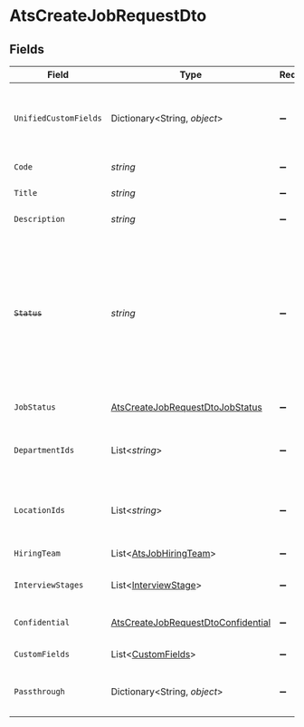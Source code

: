 # AtsCreateJobRequestDto


## Fields

| Field                                                                                                                                      | Type                                                                                                                                       | Required                                                                                                                                   | Description                                                                                                                                | Example                                                                                                                                    |
| ------------------------------------------------------------------------------------------------------------------------------------------ | ------------------------------------------------------------------------------------------------------------------------------------------ | ------------------------------------------------------------------------------------------------------------------------------------------ | ------------------------------------------------------------------------------------------------------------------------------------------ | ------------------------------------------------------------------------------------------------------------------------------------------ |
| `UnifiedCustomFields`                                                                                                                      | Dictionary<String, *object*>                                                                                                               | :heavy_minus_sign:                                                                                                                         | Custom Unified Fields configured in your StackOne project                                                                                  | {<br/>"my_project_custom_field_1": "REF-1236",<br/>"my_project_custom_field_2": "some other value"<br/>}                                   |
| `Code`                                                                                                                                     | *string*                                                                                                                                   | :heavy_minus_sign:                                                                                                                         | Code of the job                                                                                                                            | 184919                                                                                                                                     |
| `Title`                                                                                                                                    | *string*                                                                                                                                   | :heavy_minus_sign:                                                                                                                         | Title of the job                                                                                                                           | Software Engineer                                                                                                                          |
| `Description`                                                                                                                              | *string*                                                                                                                                   | :heavy_minus_sign:                                                                                                                         | Description of the job                                                                                                                     | Responsible for identifying business requirements                                                                                          |
| ~~`Status`~~                                                                                                                               | *string*                                                                                                                                   | :heavy_minus_sign:                                                                                                                         | : warning: ** DEPRECATED **: This will be removed in a future release, please migrate away from it as soon as possible.<br/><br/>Status of the job | archived                                                                                                                                   |
| `JobStatus`                                                                                                                                | [AtsCreateJobRequestDtoJobStatus](../../Models/Components/AtsCreateJobRequestDtoJobStatus.md)                                              | :heavy_minus_sign:                                                                                                                         | Status of the job                                                                                                                          |                                                                                                                                            |
| `DepartmentIds`                                                                                                                            | List<*string*>                                                                                                                             | :heavy_minus_sign:                                                                                                                         | Department ids of the job                                                                                                                  | [<br/>"308570",<br/>"308571",<br/>"308572"<br/>]                                                                                           |
| `LocationIds`                                                                                                                              | List<*string*>                                                                                                                             | :heavy_minus_sign:                                                                                                                         | Location ids of the job                                                                                                                    | [<br/>"668570",<br/>"678571",<br/>"688572"<br/>]                                                                                           |
| `HiringTeam`                                                                                                                               | List<[AtsJobHiringTeam](../../Models/Components/AtsJobHiringTeam.md)>                                                                      | :heavy_minus_sign:                                                                                                                         | Hiring team for the job.                                                                                                                   |                                                                                                                                            |
| `InterviewStages`                                                                                                                          | List<[InterviewStage](../../Models/Components/InterviewStage.md)>                                                                          | :heavy_minus_sign:                                                                                                                         | Interview stages for the job.                                                                                                              |                                                                                                                                            |
| `Confidential`                                                                                                                             | [AtsCreateJobRequestDtoConfidential](../../Models/Components/AtsCreateJobRequestDtoConfidential.md)                                        | :heavy_minus_sign:                                                                                                                         | Confidential status of the job                                                                                                             |                                                                                                                                            |
| `CustomFields`                                                                                                                             | List<[CustomFields](../../Models/Components/CustomFields.md)>                                                                              | :heavy_minus_sign:                                                                                                                         | The job custom fields                                                                                                                      |                                                                                                                                            |
| `Passthrough`                                                                                                                              | Dictionary<String, *object*>                                                                                                               | :heavy_minus_sign:                                                                                                                         | Value to pass through to the provider                                                                                                      | {<br/>"other_known_names": "John Doe"<br/>}                                                                                                |